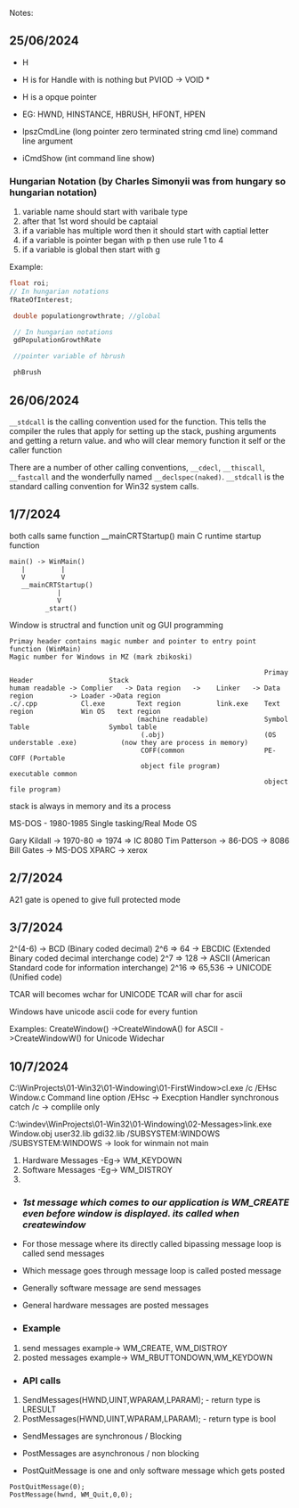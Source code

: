 Notes:

## 25/06/2024

- H
- H is for Handle with is nothing but PVIOD -> VOID *
- H is a opque pointer 
- EG: HWND, HINSTANCE, HBRUSH, HFONT, HPEN

- lpszCmdLine (long pointer zero terminated string cmd line) command line argument
- iCmdShow (int command line show)
### Hungarian Notation (by Charles Simonyii was from hungary so hungarian notation)
1. variable name should start with varibale type
2. after that 1st word should be captaial 
3. if a variable has multiple word then it should start with captial letter
4. if a variable is pointer began with p then use rule 1 to 4
5. if a variable is global then start with g 

Example: 
   ```c 
   float roi;
   // In hungarian notations
   fRateOfInterest;

    double populationgrowthrate; //global

    // In hungarian notations
    gdPopulationGrowthRate

    //pointer variable of hbrush

    phBrush

   ```

## 26/06/2024

`__stdcall` is the calling convention used for the function. This tells the compiler the rules that apply for setting up the stack, pushing arguments and getting a return value.
and who will clear memory function it self or the caller function

There are a number of other calling conventions, `__cdecl`, `__thiscall`, `__fastcall` and the wonderfully named `__declspec(naked)`. `__stdcall` is the standard calling convention for Win32 system calls.
## 1/7/2024

both calls same function __mainCRTStartup() main C runtime startup function
```
main() -> WinMain()
   |         |
   V         V 
   __mainCRTStartup()
            |
            V
         _start()
```

Window is structral and function unit og GUI programming

```
Primay header contains magic number and pointer to entry point function (WinMain)
Magic number for Windows in MZ (mark zbikoski)

                                                                Primay Header                   Stack
humam readable -> Complier   -> Data region   ->    Linker   -> Data region         -> Loader ->Data region  
.c/.cpp           Cl.exe        Text region         link.exe    Text region            Win OS   text region
                                (machine readable)              Symbol Table                    Symbol table
                                 (.obj)                         (OS understable .exe)           (now they are process in memory)        
                                 COFF(common                    PE-COFF (Portable 
                                 object file program)           executable common 
                                                                object file program)

```

stack is always in memory and its a process 

MS-DOS - 1980-1985
Single tasking/Real Mode OS

Gary Kildall -> 1970-80 => 1974 => IC 8080
Tim Patterson -> 86-DOS -> 8086
Bill Gates    -> MS-DOS
XPARC -> xerox 


## 2/7/2024

A21 gate is opened to give full protected mode 

## 3/7/2024
2^(4-6) -> BCD (Binary coded decimal)
2^6 => 64 -> EBCDIC (Extended Binary coded decimal interchange code)
2^7 => 128 -> ASCII (American Standard code for information interchange) 
2^16 => 65,536 -> UNICODE (Unified code)

TCAR will becomes wchar for UNICODE 
TCAR will char for ascii

Windows have unicode ascii code for every funtion

Examples:
CreateWindow() ->CreateWindowA() for ASCII ->CreateWindowW() for Unicode Widechar   


## 10/7/2024

C:\WinProjects\01-Win32\01-Windowing\01-FirstWindow>cl.exe /c /EHsc Window.c
Command line option
/EHsc -> Execption Handler synchronous catch 
/c -> complile only

C:\windev\WinProjects\01-Win32\01-Windowing\02-Messages>link.exe Window.obj user32.lib gdi32.lib /SUBSYSTEM:WINDOWS
/SUBSYSTEM:WINDOWS -> look for winmain not main

1. Hardware Messages -Eg-> WM_KEYDOWN
2. Software Messages -Eg-> WM_DISTROY
3. 


- ### *1st message which comes to our application is WM_CREATE even before window is displayed. its called when createwindow*

- For those message where its directly called bipassing message loop is called send messages
- Which message goes through message loop is called posted message

- Generally software message are send messages
- General hardware messages are posted messages

- ### Example
1. send messages example-> WM_CREATE, WM_DISTROY
2. posted messages example-> WM_RBUTTONDOWN,WM_KEYDOWN

- ### API calls
1. SendMessages(HWND,UINT,WPARAM,LPARAM); - return type is LRESULT
2. PostMessages(HWND,UINT,WPARAM,LPARAM); - return type is bool

- SendMessages are synchronous / Blocking
- PostMessages are asynchronous / non blocking

- PostQuitMessage is one and only software message which gets posted 
```
PostQuitMessage(0);
PostMessage(hwnd, WM_Quit,0,0);

```




